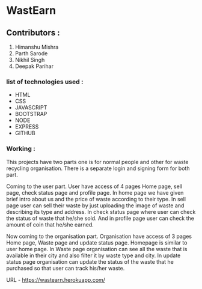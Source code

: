 # WastEarn

## Contributors :
1. Himanshu Mishra
2. Parth Sarode
3. Nikhil Singh
4. Deepak Parihar

### list of technologies used :
- HTML
- CSS
- JAVASCRIPT
- BOOTSTRAP
- NODE
- EXPRESS
- GITHUB

### Working :
This projects have two parts one is for normal people and other for waste recycling organisation. There is a separate login and signing form for both part.

Coming to the user part. User have access of 4 pages Home page, sell page, check status page and profile page. In home page we have given brief intro about us and the price of waste according to their type. In sell page user can sell their waste by just uploading the image of waste and describing its type and address. In check status page where user can check the status of waste that he/she sold. And in profile page user can check the amount of coin that he/she earned.

Now coming to the organisation part. Organisation have access of 3 pages Home page, Waste page and update status page. Homepage is similar to user home page. In Waste page organisation can see all the waste that is available in their city and also filter it by waste type and city. In update status page organisation can update the status of the waste that he purchased so that user can track his/her waste.

URL - https://wastearn.herokuapp.com/
